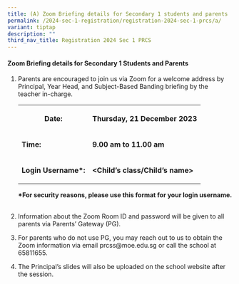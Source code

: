 ```yaml
---
title: (A) Zoom Briefing details for Secondary 1 students and parents
permalink: /2024-sec-1-registration/registration-2024-sec-1-prcs/a/
variant: tiptap
description: ""
third_nav_title: Registration 2024 Sec 1 PRCS
---
```

<h4><strong>Zoom Briefing details for Secondary 1 Students and Parents</strong></h4><ol data-tight="true" class="tight"><li><p>Parents are encouraged to join us via Zoom for a welcome address by Principal, Year Head, and Subject-Based Banding briefing by the teacher in-charge.<br></p><table><tbody><tr><th rowspan="1" colspan="1"><p>Date:</p></th><th rowspan="1" colspan="1"><p><strong>Thursday, 21 December 2023</strong></p></th></tr><tr><td rowspan="1" colspan="1"><p><strong>Time:</strong></p></td><td rowspan="1" colspan="1"><p><strong>9.00 am to 11.00 am</strong></p></td></tr><tr><td rowspan="1" colspan="1"><p><strong>Login Username*:</strong></p></td><td rowspan="1" colspan="1"><p><strong>&lt;Child’s class/Child’s name&gt; </strong></p></td></tr></tbody></table><p><strong>*For security reasons, please use this format for your login username.</strong><br><br></p></li><li><p>Information about the Zoom Room ID and password will be given to all parents via Parents’ Gateway (PG).</p></li><li><p>For parents who do not use PG, you may reach out to us to obtain the Zoom information via email <a rel="noopener noreferrer nofollow" target="_blank">prcss@moe.edu.sg</a> or call the school at 65811655.</p></li><li><p>The Principal’s slides will also be uploaded on the school website after the session.</p></li></ol><p></p>